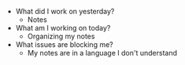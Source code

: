 - What did I work on yesterday?
    - Notes
- What am I working on today?
    - Organizing my notes
- What issues are blocking me?
    - My notes are in a language I don't understand
